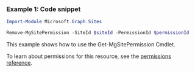 ### Example 1: Code snippet

```powershellImport-Module Microsoft.Graph.Sites

Remove-MgSitePermission -SiteId $siteId -PermissionId $permissionId
```
This example shows how to use the Get-MgSitePermission Cmdlet.
To learn about permissions for this resource, see the [permissions reference](/graph/permissions-reference).

